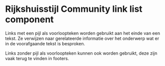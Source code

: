 <!-- @license CC0-1.0 -->

# Rijkshuisstijl Community link list component

Links met een pijl als voorloopteken worden gebruikt aan het einde van een tekst. Ze verwijzen naar gerelateerde informatie over het onderwerp wat er in de voorafgaande tekst is besproken.

Links zonder pijl als voorloopteken kunnen ook worden gebruikt, deze zijn vaak terug te vinden in footers.
